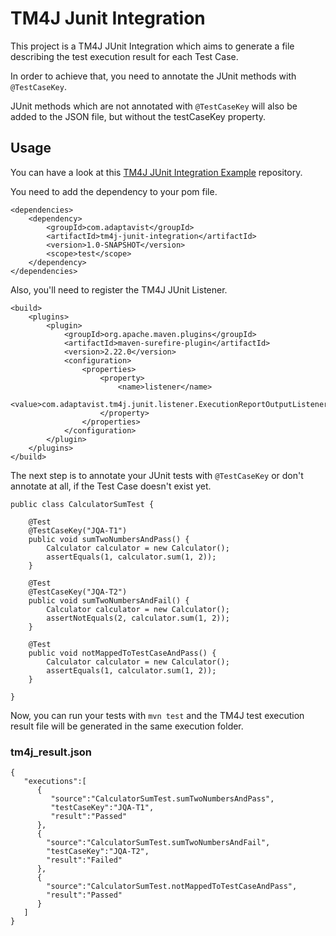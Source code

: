 # TM4J Junit Integration

This project is a TM4J JUnit Integration which aims to generate a file describing the test execution result for each Test Case.

In order to achieve that, you need to annotate the JUnit methods with ```@TestCaseKey```.

JUnit methods which are not annotated with ```@TestCaseKey``` will also be added to the JSON file, but without the testCaseKey property.


## Usage

You can have a look at this [TM4J JUnit Integration Example](https://bitbucket.org/Adaptavist/tm4j-junit-integration-example/) repository.

You need to add the dependency to your pom file.

```
<dependencies>
    <dependency>
        <groupId>com.adaptavist</groupId>
        <artifactId>tm4j-junit-integration</artifactId>
        <version>1.0-SNAPSHOT</version>
        <scope>test</scope>
    </dependency>
</dependencies>
```

Also, you'll need to register the TM4J JUnit Listener.

```
<build>
    <plugins>
        <plugin>
            <groupId>org.apache.maven.plugins</groupId>
            <artifactId>maven-surefire-plugin</artifactId>
            <version>2.22.0</version>
            <configuration>
                <properties>
                    <property>
                        <name>listener</name>
                        <value>com.adaptavist.tm4j.junit.listener.ExecutionReportOutputListener</value>
                    </property>
                </properties>
            </configuration>
        </plugin>
    </plugins>
</build>
```


The next step is to annotate your JUnit tests with ```@TestCaseKey``` or don't annotate at all, if the Test Case doesn't exist yet.

```
public class CalculatorSumTest {

    @Test
    @TestCaseKey("JQA-T1")
    public void sumTwoNumbersAndPass() {
        Calculator calculator = new Calculator();
        assertEquals(1, calculator.sum(1, 2));
    }

    @Test
    @TestCaseKey("JQA-T2")
    public void sumTwoNumbersAndFail() {
        Calculator calculator = new Calculator();
        assertNotEquals(2, calculator.sum(1, 2));
    }
    
    @Test
    public void notMappedToTestCaseAndPass() {
        Calculator calculator = new Calculator();
        assertEquals(1, calculator.sum(1, 2));
    }

}

```


Now, you can run your tests with ```mvn test``` and the TM4J test execution result file will be generated in the same execution folder.

### tm4j_result.json

```
{
   "executions":[
      {
         "source":"CalculatorSumTest.sumTwoNumbersAndPass",
         "testCaseKey":"JQA-T1",
         "result":"Passed"
      },
      {
        "source":"CalculatorSumTest.sumTwoNumbersAndFail",
        "testCaseKey":"JQA-T2",
        "result":"Failed"
      },
      {
        "source":"CalculatorSumTest.notMappedToTestCaseAndPass",
        "result":"Passed"
      }      
   ]
}
```